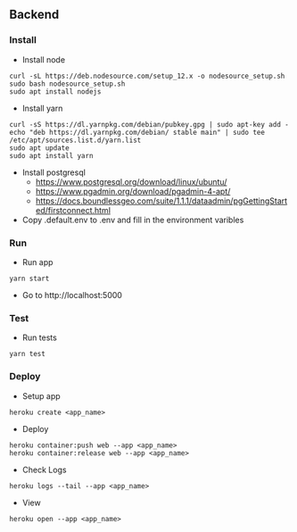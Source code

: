 ## Backend

### Install

- Install node

```
curl -sL https://deb.nodesource.com/setup_12.x -o nodesource_setup.sh
sudo bash nodesource_setup.sh
sudo apt install nodejs
```

- Install yarn

```
curl -sS https://dl.yarnpkg.com/debian/pubkey.gpg | sudo apt-key add -
echo "deb https://dl.yarnpkg.com/debian/ stable main" | sudo tee /etc/apt/sources.list.d/yarn.list
sudo apt update
sudo apt install yarn
```

- Install postgresql
  - https://www.postgresql.org/download/linux/ubuntu/
  - https://www.pgadmin.org/download/pgadmin-4-apt/
  - https://docs.boundlessgeo.com/suite/1.1.1/dataadmin/pgGettingStarted/firstconnect.html
- Copy .default.env to .env and fill in the environment varibles

### Run

- Run app

```
yarn start
```

- Go to http://localhost:5000

### Test

- Run tests

```
yarn test
```

### Deploy

- Setup app

```
heroku create <app_name>
```

- Deploy

```
heroku container:push web --app <app_name>
heroku container:release web --app <app_name>
```

- Check Logs

```
heroku logs --tail --app <app_name>
```

- View

```
heroku open --app <app_name>
```
